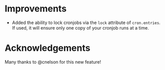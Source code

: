# Improvements

- Added the ability to lock cronjobs via the `lock` attribute of `cron.entries`.
  If used, it will ensure only one copy of your cronjob runs at a time.

# Acknowledgements

Many thanks to @cnelson for this new feature!
